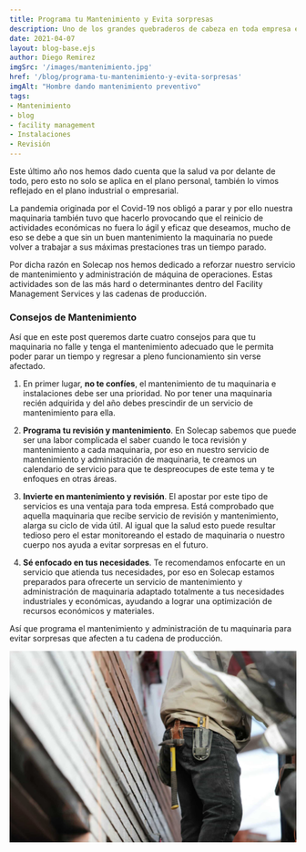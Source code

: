 ```yaml
---
title: Programa tu Mantenimiento y Evita sorpresas
description: Uno de los grandes quebraderos de cabeza en toda empresa es el mantenimiento de la maquinaria por eso es de suma importancia programarlo con anticipación.
date: 2021-04-07
layout: blog-base.ejs
author: Diego Remirez
imgSrc: '/images/mantenimiento.jpg'
href: '/blog/programa-tu-mantenimiento-y-evita-sorpresas'
imgAlt: "Hombre dando mantenimiento preventivo"
tags:
- Mantenimiento
- blog
- facility management
- Instalaciones
- Revisión
---
```



Este último año nos hemos dado cuenta que la salud va por delante de todo, pero esto no solo se aplica en el plano personal, también lo vimos reflejado en el plano industrial o empresarial.

La pandemia originada por el Covid-19 nos obligó a parar y por ello nuestra maquinaria también tuvo que hacerlo provocando que el reinicio de actividades económicas no fuera lo ágil y eficaz que deseamos, mucho de eso se debe a que sin un buen mantenimiento la maquinaria no puede volver a trabajar a sus máximas prestaciones tras un tiempo parado.

Por dicha razón en Solecap nos hemos dedicado a reforzar nuestro servicio de mantenimiento y administración de máquina de operaciones. Estas actividades son de las más hard o determinantes dentro del Facility Management Services y las cadenas de producción.

### Consejos de Mantenimiento

Así que en este post queremos darte cuatro consejos para que tu maquinaria no falle y tenga el mantenimiento adecuado que le permita poder parar un tiempo y regresar a pleno funcionamiento sin verse afectado.

1. En primer lugar, <b>no te confíes</b>, el mantenimiento de tu maquinaria e instalaciones debe ser una prioridad. No por tener una maquinaria recién adquirida y del año debes prescindir de un servicio de mantenimiento para ella.

2. <b>Programa tu revisión y mantenimiento</b>. En Solecap sabemos que puede ser una labor complicada el saber cuando le toca revisión y mantenimiento a cada maquinaria, por eso en nuestro servicio de mantenimiento y administración de maquinaria, te creamos un calendario de servicio para que te despreocupes de este tema y te enfoques en otras áreas.
3. <b>Invierte en mantenimiento y revisión</b>. El apostar por este tipo de servicios es una ventaja para toda empresa. Está comprobado que aquella maquinaria que recibe servicio de revisión y mantenimiento, alarga su ciclo de vida útil. Al igual que la salud esto puede resultar tedioso pero el estar monitoreando el estado de maquinaria o nuestro cuerpo nos ayuda a evitar sorpresas en el futuro.
4. <b>Sé enfocado en tus necesidades</b>. Te recomendamos enfocarte en un servicio que atienda tus necesidades, por eso en Solecap estamos preparados para ofrecerte un servicio de mantenimiento y administración de maquinaria adaptado totalmente a tus necesidades industriales y económicas, ayudando a lograr una optimización de recursos económicos y materiales.

Así que programa el mantenimiento y administración de tu maquinaria para evitar sorpresas que afecten a tu cadena de producción.

![mantenimiento-preventivo](/images/mantenimiento.jpg)